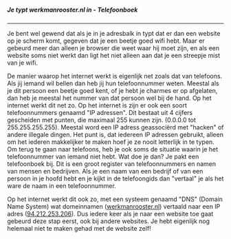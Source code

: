 ##### Je typt werkmanrooster.nl in - Telefoonboek
---
Je bent wel gewend dat als je in je adresbalk in typt dat er dan een website op je scherm komt, gegeven dat je een beetje goed wifi hebt. Maar er gebeurd meer dan alleen je browser die weet waar hij moet zijn, en als een website soms niet werkt dan ligt het niet alleen aan dat je een streepje mist van je wifi.

De manier waarop het internet werkt is eigenlijk net zoals dat van telefoons. Als jij iemand wil bellen dan heb jij hun telefoonnummer weten. Meestal als je dit persoon een beetje goed kent, of je hebt je charmes er op afgelaten, dan heb je meestal het nummer van dat persoon wel bij de hand. Op het internet werkt dit net zo. Op het internet is zijn er ook een soort telefoonnummers genaamd "IP adressen". Dit bestaat uit 4 cijfers gescheiden met punten, die maximaal 255 kunnen zijn. (0.0.0.0 tot 255.255.255.255). Meestal word een IP adress geassociërd met "hacken" of andere illegale dingen. Het punt is, dat iedereen IP adressen gebruikt, alleen om het iederen makkelijker te maken hoef je ze nooit letterlijk in te typen.  
Om terug te gaan naar telefoons, heb je ook soms de situatie waarin je het telefoonnummer van iemand niet hebt. Wat doe je dan? Je pakt een telefoonboek bij. Dit is een groot register van telefoonnummers en namen van mensen en bedrijven. Als je een naam van een bedrijf of van een persoon in je hoofd hebt en je kijkt in de telefoongids dan "vertaal" je als het ware de naam in een telefoonnummer.  

Op het internet werkt dit ook zo, met een systeem genaamd "DNS" (Domain Name System) wat domeinnamen ([werkmanrooster.nl](http://werkmanrooster.nl)) vertaald naar een IP adres ([94.212.253.206](http://94.212.253.206/)). Dus iedere keer als je naar een website toe gaat gebeurd deze stap eerst, ook bij andere websites. Je hebt eigenlijk nog helemaal niet te maken gehad met de website zelf!
